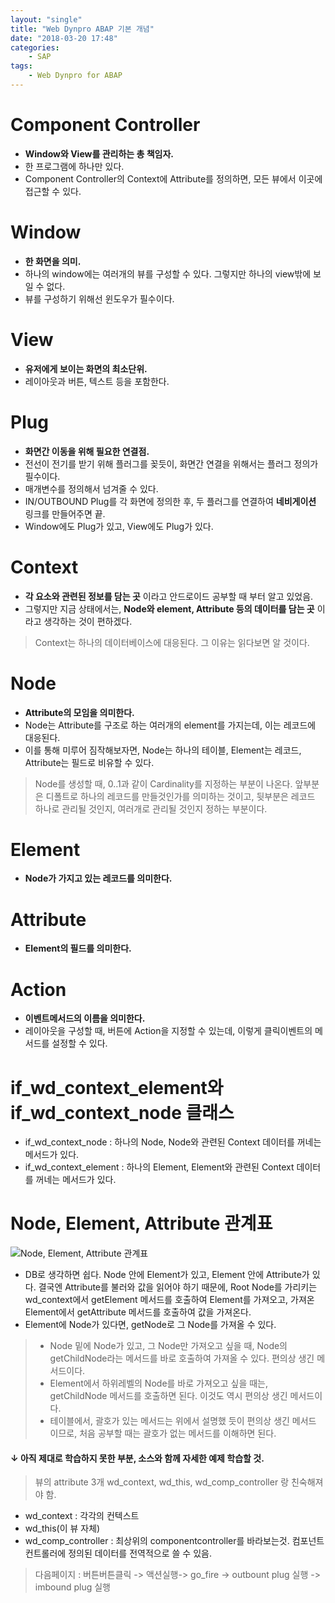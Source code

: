 ```yaml
---
layout: "single"
title: "Web Dynpro ABAP 기본 개념"
date: "2018-03-20 17:48"
categories:
    - SAP
tags:
    - Web Dynpro for ABAP
---
```


# Component Controller
- **Window와 View를 관리하는 총 책임자.**
- 한 프로그램에 하나만 있다.
- Component Controller의 Context에 Attribute를 정의하면, 모든 뷰에서 이곳에 접근할 수 있다.

# Window
- **한 화면을 의미.**
- 하나의 window에는 여러개의 뷰를 구성할 수 있다. 그렇지만 하나의 view밖에 보일 수 없다.
- 뷰를 구성하기 위해선 윈도우가 필수이다.

# View
- **유저에게 보이는 화면의 최소단위.**
- 레이아웃과 버튼, 텍스트 등을 포함한다.

# Plug
- **화면간 이동을 위해 필요한 연결점.**
- 전선이 전기를 받기 위해 플러그를 꽂듯이, 화면간 연결을 위해서는 플러그 정의가 필수이다.
- 매개변수를 정의해서 넘겨줄 수 있다.
- IN/OUTBOUND Plug를 각 화면에 정의한 후, 두 플러그를 연결하여 **네비게이션** 링크를 만들어주면 끝.
- Window에도 Plug가 있고, View에도 Plug가 있다.

# Context
- **각 요소와 관련된 정보를 담는 곳** 이라고 안드로이드 공부할 때 부터 알고 있었음.
- 그렇지만 지금 상태에서는, **Node와 element, Attribute 등의 데이터를 담는 곳** 이라고 생각하는 것이 편하겠다.
> Context는 하나의 데이터베이스에 대응된다. 그 이유는 읽다보면 알 것이다.

# Node
- **Attribute의 모임을 의미한다.**
- Node는 Attribute를 구조로 하는 여러개의 element를 가지는데, 이는 레코드에 대응된다.
- 이를 통해 미루어 짐작해보자면, Node는 하나의 테이블, Element는 레코드, Attribute는 필드로 비유할 수 있다.
> Node를 생성할 때, 0..1과 같이 Cardinality를 지정하는 부분이 나온다. 앞부분은 디폴트로 하나의 레코드를 만들것인가를 의미하는 것이고, 뒷부분은 레코드 하나로 관리될 것인지, 여러개로 관리될 것인지 정하는 부분이다.

# Element
- **Node가 가지고 있는 레코드를 의미한다.**

# Attribute
- **Element의 필드를 의미한다.**

# Action
- **이벤트메서드의 이름을 의미한다.**
- 레이아웃을 구성할 때, 버튼에 Action을 지정할 수 있는데, 이렇게 클릭이벤트의 메서드를 설정할 수 있다.

# if_wd_context_element와 if_wd_context_node 클래스
- if_wd_context_node : 하나의 Node, Node와 관련된 Context 데이터를 꺼네는 메서드가 있다.
- if_wd_context_element : 하나의 Element, Element와 관련된 Context 데이터를 꺼네는 메서드가 있다.

# Node, Element, Attribute 관계표
![Node, Element, Attribute 관계표](https://user-images.githubusercontent.com/34618693/37676125-6511a518-2cba-11e8-80fd-29f7caee52b8.PNG)


- DB로 생각하면 쉽다. Node 안에 Element가 있고, Element 안에 Attribute가 있다. 결국엔 Attribute를 불러와 값을 읽어야 하기 때문에, Root Node를 가리키는 wd_context에서 getElement 메서드를 호출하여 Element를 가져오고, 가져온 Element에서 getAttribute 메서드를 호출하여 값을 가져온다.
- Element에 Node가 있다면, getNode로 그 Node를 가져올 수 있다.


>- Node 밑에 Node가 있고, 그 Node만 가져오고 싶을 때, Node의 getChildNode라는 메서드를 바로 호출하여 가져올 수 있다. 편의상 생긴 메서드이다.
>- Element에서 하위레벨의 Node를 바로 가져오고 싶을 때는, getChildNode 메서드를 호출하면 된다. 이것도 역시 편의상 생긴 메서드이다.
>- 테이블에서, 괄호가 있는 메서드는 위에서 설명했 듯이 편의상 생긴 메서드 이므로, 처음 공부할 때는 괄호가 없는 메서드를 이해하면 된다.





#### ↓ 아직 제대로 학습하지 못한 부분, 소스와 함께 자세한 예제 학습할 것.
> 뷰의 attribute 3개 wd_context, wd_this, wd_comp_controller 랑 친숙해져야 함.
- wd_context : 각각의 컨텍스트
- wd_this(이 뷰 자체)
- wd_comp_controller : 최상위의 componentcontroller를 바라보는것. 컴포넌트 컨트롤러에 정의된 데이터를 전역적으로 쓸 수 있음.

> 다음페이지 : 버튼버튼클릭 -> 액션실행-> go_fire -> outbount plug 실행 -> imbound plug 실행
